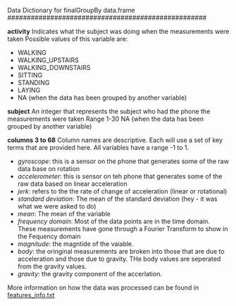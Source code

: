 Data Dictionary for finalGroupBy data.frame
###################################################

**activity**
Indicates what the subject was doing when the measurements were taken
Possible values of this variable are:
- WALKING
- WALKING_UPSTAIRS
- WALKING_DOWNSTAIRS
- SITTING
- STANDING
- LAYING
- NA (when the data has been grouped by another variable)

**subject**
An integer that represents the subject who had the phone the measurements were taken
Range 1-30
NA (when the data has been grouped by another variable)

**columns 3 to 68**
Column names are descriptive.  Each will use a set of key terms that are provided here.  All variables have a range -1 to 1. 
- *gyroscope*: this is a sensor on the phone that generates some of the raw data base on rotation
- *accelerometer*: this is sensor on teh phone that generates some of the raw data based on linear acceleration
- *jerk*: refers to the the rate of change of acceleration (linear or rotational)
- *standard deviation*: The mean of the standard deviation (hey - it was what we were asked to do)
- *mean*: The mean of the variable
- *frequency domain*: Most of the data points are in the time domain.  These measurements have gone through a Fourier Transform to show in the Fequency domain
- *magnitude*: the magntide of the vaiable.
- *body*: the oringinal measurements are broken into those that are due to acceleration and those due to gravity.  THe body values are seperated from the gravity values.
- *gravity*: the gravity component of the accerlation.  

More information on how the data was processed can be found in [features_info.txt](https://github.com/larrystrickland/getdata-007course_project/blob/master/features_info.txt)
